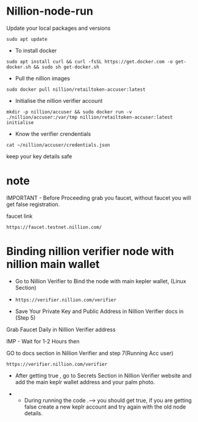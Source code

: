 # Nillion-node-run


Update your local packages and versions
```console
sudo apt update
```
- To install docker 
```console
sudo apt install curl && curl -fsSL https://get.docker.com -o get-docker.sh && sudo sh get-docker.sh
```
- Pull the nillion images

```console
sudo docker pull nillion/retailtoken-accuser:latest
```
- Initialise the nillion verifier account

```console
mkdir -p nillion/accuser && sudo docker run -v ./nillion/accuser:/var/tmp nillion/retailtoken-accuser:latest initialise
```

- Know the verifier crendentials

```console
cat ~/nillion/accuser/credentials.json
```

keep your key details safe

# note
IMPORTANT - Before Proceeding grab you faucet, without faucet you will get false registration.

faucet link
```console
https://faucet.testnet.nillion.com/
```

# Binding nillion verifier node with nillion main wallet
- Go to Nillion Verifier to Bind the node with main kepler wallet, (Linux Section)
- ```console
  https://verifier.nillion.com/verifier
  ```
- Save Your Private Key and Public Address in Nillion Verifier docs in (Step 5)

Grab Faucet Daily in Nillion Verifier address


IMP - Wait for 1-2 Hours then

GO to docs section in Nillion Verifier and step 7(Running Acc user)
```console
https://verifier.nillion.com/verifier
```

- After getting true , go to Secrets Section in Nillion Verifier website and add the main keplr wallet address and your palm photo.

- - During running the code .--> you should get true, if you are getting false create a new keplr account and try again with the old node details.

